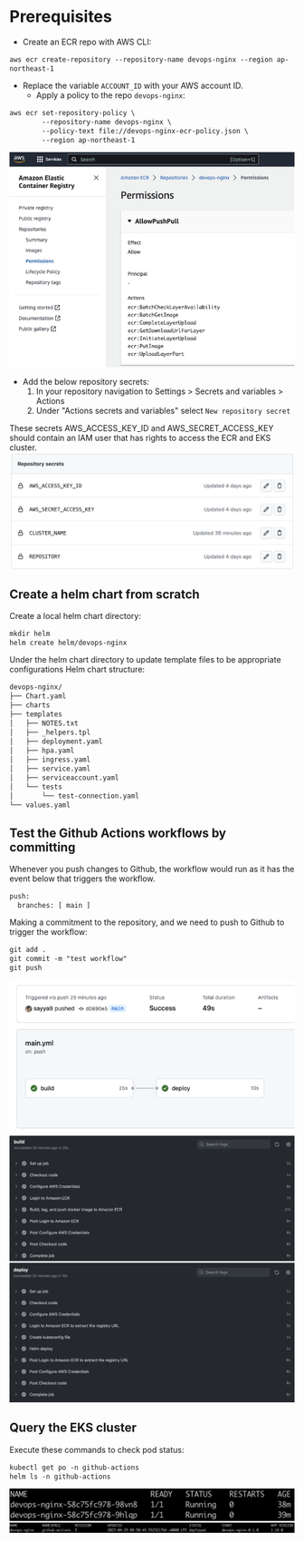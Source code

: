 # Prerequisites
+ Create an ECR repo with AWS CLI:
```
aws ecr create-repository --repository-name devops-nginx --region ap-northeast-1
```

+ Replace the variable `ACCOUNT_ID` with your AWS account ID.
  - Apply a policy to the repo `devops-nginx`:
```
aws ecr set-repository-policy \
        --repository-name devops-nginx \
        --policy-text file://devops-nginx-ecr-policy.json \
        --region ap-northeast-1
```

![alt text](pictures/actions-deploy-apps-to-eks1.png)

+ Add the below repository secrets:
  1. In your repository navigation to Settings > Secrets and variables > Actions
  1. Under "Actions secrets and variables" select `New repository secret`

These secrets AWS_ACCESS_KEY_ID and AWS_SECRET_ACCESS_KEY should contain 
an IAM user that has rights to access the ECR and EKS cluster.
![alt text](pictures/actions-deploy-apps-to-eks2.png)

## Create a helm chart from scratch
Create a local helm chart directory:
```
mkdir helm
helm create helm/devops-nginx
```

Under the helm chart directory to update template files to be appropriate configurations
Helm chart structure:
```
devops-nginx/
├── Chart.yaml
├── charts
├── templates
│   ├── NOTES.txt
│   ├── _helpers.tpl
│   ├── deployment.yaml
│   ├── hpa.yaml
│   ├── ingress.yaml
│   ├── service.yaml
│   ├── serviceaccount.yaml
│   └── tests
│       └── test-connection.yaml
└── values.yaml
```

## Test the Github Actions workflows by committing
Whenever you push changes to Github, the workflow would run as it has the event below that triggers the workflow.
```
push:
  branches: [ main ]
```

Making a commitment to the repository, and we need to push to Github to trigger the workflow:
```
git add .
git commit -m "test workflow"
git push
```

![alt text](pictures/actions-deploy-apps-to-eks3.png)
![alt text](pictures/actions-deploy-apps-to-eks4.png)
![alt text](pictures/actions-deploy-apps-to-eks5.png)

## Query the EKS cluster
Execute these commands to check pod status:
```
kubectl get po -n github-actions
helm ls -n github-actions
```

![alt text](pictures/actions-deploy-apps-to-eks6.png)
![alt text](pictures/actions-deploy-apps-to-eks7.png)
